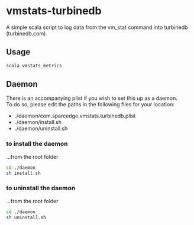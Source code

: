 # vmstats-turbinedb

A simple scala script to log data from the vm_stat command into turbinedb (turbinedb.com)

## Usage
```sh
scala vmstats_metrics
```

## Daemon 
There is an accompanying plist if you wish to set this up as a daemon.  
To do so, please edit the paths in the following files for your location:
- ./daemon/com.sparcedge.vmstats.turbinedb.plist
- ./daemon/install.sh
- ./daemon/uninstall.sh

### to install the daemon
...from the root folder

```sh
cd ./daemon
sh install.sh
```

### to uninstall the daemon
...from the root folder

```sh
cd ./daemon
sh uninstall.sh
```